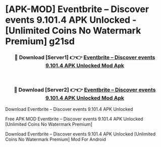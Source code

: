 # [APK-MOD] Eventbrite – Discover events 9.101.4 APK Unlocked - [Unlimited Coins No Watermark Premium] g21sd



<div align="center">
<h3>🔴 Download [Server1] 👉👉 <a href="https://momento.my/?title=Eventbrite_–_Discover_events_9.101.4_APK_Unlocked">Eventbrite – Discover events 9.101.4 APK Unlocked Mod Apk</a></h3><br>

<h3>🔴 Download [Server2] 👉👉 <a href="https://momento.my/?title=Eventbrite_–_Discover_events_9.101.4_APK_Unlocked">Eventbrite – Discover events 9.101.4 APK Unlocked Mod Apk</a></h3>
</div>



Download Eventbrite – Discover events 9.101.4 APK Unlocked 

Free APK MOD Eventbrite – Discover events 9.101.4 APK Unlocked [Unlimited Coins No Watermark Premium]

Download Eventbrite – Discover events 9.101.4 APK Unlocked [Unlimited Coins No Watermark Premium] Mod For Android
